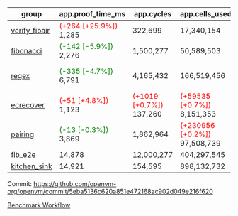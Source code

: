 | group | app.proof_time_ms | app.cycles | app.cells_used | leaf.proof_time_ms | leaf.cycles | leaf.cells_used |
| -- | -- | -- | -- | -- | -- | -- |
| [verify_fibair](https://github.com/openvm-org/openvm/blob/benchmark-results/benchmarks-pr/1567/verify_fibair-5eba5136c620a851e472168ac902d049e216f620.md) |<span style='color: red'>(+264 [+25.9%])</span> 1,285 |  322,699 |  17,340,154 |- | - | - |
| [fibonacci](https://github.com/openvm-org/openvm/blob/benchmark-results/benchmarks-pr/1567/fibonacci-5eba5136c620a851e472168ac902d049e216f620.md) |<span style='color: green'>(-142 [-5.9%])</span> 2,276 |  1,500,277 |  50,589,503 |<span style='color: red'>(+604 [+19.5%])</span> 3,709 |  1,248,029 |  69,833,990 |
| [regex](https://github.com/openvm-org/openvm/blob/benchmark-results/benchmarks-pr/1567/regex-5eba5136c620a851e472168ac902d049e216f620.md) |<span style='color: green'>(-335 [-4.7%])</span> 6,791 |  4,165,432 |  166,519,456 |<span style='color: green'>(-1475 [-11.9%])</span> 10,958 | <span style='color: green'>(-602379 [-15.2%])</span> 3,349,091 | <span style='color: green'>(-74736931 [-24.6%])</span> 228,918,951 |
| [ecrecover](https://github.com/openvm-org/openvm/blob/benchmark-results/benchmarks-pr/1567/ecrecover-5eba5136c620a851e472168ac902d049e216f620.md) |<span style='color: red'>(+51 [+4.8%])</span> 1,123 | <span style='color: red'>(+1019 [+0.7%])</span> 137,260 | <span style='color: red'>(+59535 [+0.7%])</span> 8,151,353 |<span style='color: red'>(+283 [+2.7%])</span> 10,881 | <span style='color: green'>(-77689 [-2.6%])</span> 2,934,920 | <span style='color: green'>(-3205598 [-1.3%])</span> 241,888,802 |
| [pairing](https://github.com/openvm-org/openvm/blob/benchmark-results/benchmarks-pr/1567/pairing-5eba5136c620a851e472168ac902d049e216f620.md) |<span style='color: green'>(-13 [-0.3%])</span> 3,869 |  1,862,964 | <span style='color: red'>(+230956 [+0.2%])</span> 97,508,739 |<span style='color: green'>(-2170 [-28.3%])</span> 5,499 | <span style='color: green'>(-564045 [-21.9%])</span> 2,010,448 | <span style='color: green'>(-70714485 [-34.4%])</span> 134,810,417 |
| [fib_e2e](https://github.com/openvm-org/openvm/blob/benchmark-results/benchmarks-pr/1567/fib_e2e-5eba5136c620a851e472168ac902d049e216f620.md) | 14,878 |  12,000,277 |  404,297,545 | 20,075 |  7,596,542 |  428,973,888 |
| [kitchen_sink](https://github.com/openvm-org/openvm/blob/benchmark-results/benchmarks-pr/1567/kitchen_sink-5eba5136c620a851e472168ac902d049e216f620.md) | 14,921 |  154,595 |  898,132,732 | 25,656 |  7,991,127 |  732,640,285 |


Commit: https://github.com/openvm-org/openvm/commit/5eba5136c620a851e472168ac902d049e216f620

[Benchmark Workflow](https://github.com/openvm-org/openvm/actions/runs/15814086776)

